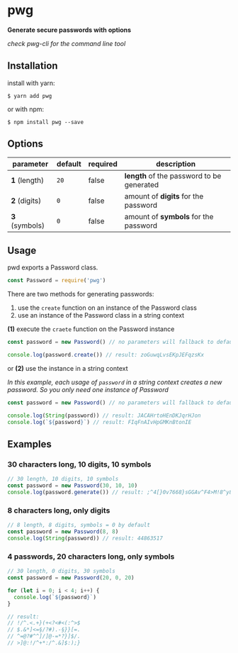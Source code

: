 # pwg

**Generate secure passwords with options**

_check pwg-cli for the command line tool_

## Installation

install with yarn:

```Shell
$ yarn add pwg
```

or with npm:

```Shell
$ npm install pwg --save
```

## Options

parameter | default | required | description
--- | --- | --- | ---
**1** (length) | `20` | false | **length** of the password to be generated
**2** (digits) | `0` | false | amount of **digits** for the password
**3** (symbols) | `0` | false | amount of **symbols** for the password

## Usage

pwd exports a Password class.

```JavaScript
const Password = require('pwg')
```

There are two methods for generating passwords:
1. use the `create` function on an instance of the Password class
2. use an instance of the Password class in a string context

**(1)** execute the `craete` function on the Password instance

```JavaScript
const password = new Password() // no parameters will fallback to default params

console.log(password.create()) // result: zoGuwqLvsEKpJEFqzsKx
```

or **(2)** use the instance in a string context

_In this example, each usage of `password` in a string context creates a new password. So you only need one instance of Password_

```JavaScript
const password = new Password() // no parameters will fallback to default params

console.log(String(password)) // result: JACAHrtoHEnDKJqrHJon
console.log(`${password}`) // result: FIqFnAIvHpGMKnBtonIE
```

## Examples

### 30 characters long, 10 digits, 10 symbols

```JavaScript
// 30 length, 10 digits, 10 symbols
const password = new Password(30, 10, 10)
console.log(password.generate()) // result: ;^4[}0v7668}sGGAv^F4>M!8^y8#1G
```

### 8 characters long, only digits

```JavaScript
// 8 length, 8 digits, symbols = 0 by default
const password = new Password(8, 8)
console.log(String(password)) // result: 44863517
```

### 4 passwords, 20 characters long, only symbols

```JavaScript
// 30 length, 0 digits, 30 symbols
const password = new Password(20, 0, 20)

for (let i = 0; i < 4; i++) {
  console.log(`${password}`)
}

// result:
// !/^.<.+}(+<?<#<(:^>$
// $.&*]<=§/?#).-§}}[=.
// ^=@?#^^]/]@-=*?}]$/.
// >]@:!/^+*:/^.&]$:);}
```
